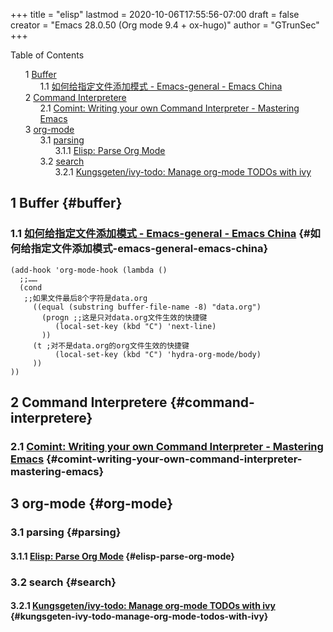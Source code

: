 +++
title = "elisp"
lastmod = 2020-10-06T17:55:56-07:00
draft = false
creator = "Emacs 28.0.50 (Org mode 9.4 + ox-hugo)"
author = "GTrunSec"
+++

<style>
  .ox-hugo-toc ul {
    list-style: none;
  }
</style>
<div class="ox-hugo-toc toc">
<div></div>

<div class="heading">Table of Contents</div>

- <span class="section-num">1</span> [Buffer](#buffer)
    - <span class="section-num">1.1</span> [如何给指定文件添加模式 - Emacs-general - Emacs China](#如何给指定文件添加模式-emacs-general-emacs-china)
- <span class="section-num">2</span> [Command Interpretere](#command-interpretere)
    - <span class="section-num">2.1</span> [Comint: Writing your own Command Interpreter - Mastering Emacs](#comint-writing-your-own-command-interpreter-mastering-emacs)
- <span class="section-num">3</span> [org-mode](#org-mode)
    - <span class="section-num">3.1</span> [parsing](#parsing)
        - <span class="section-num">3.1.1</span> [Elisp: Parse Org Mode](#elisp-parse-org-mode)
    - <span class="section-num">3.2</span> [search](#search)
        - <span class="section-num">3.2.1</span> [Kungsgeten/ivy-todo: Manage org-mode TODOs with ivy](#kungsgeten-ivy-todo-manage-org-mode-todos-with-ivy)

</div>
<!--endtoc-->



## <span class="section-num">1</span> Buffer {#buffer}


### <span class="section-num">1.1</span> [如何给指定文件添加模式 - Emacs-general - Emacs China](https://emacs-china.org/t/topic/14553/17) {#如何给指定文件添加模式-emacs-general-emacs-china}

```emacs-lisp
(add-hook 'org-mode-hook (lambda ()
  ;;……
  (cond
   ;;如果文件最后8个字符是data.org
     ((equal (substring buffer-file-name -8) "data.org")
       (progn ;;这是只对data.org文件生效的快捷键
          (local-set-key (kbd "C") 'next-line)
       ))
     (t ;对不是data.org的org文件生效的快捷键
          (local-set-key (kbd "C") 'hydra-org-mode/body)
     ))
))
```


## <span class="section-num">2</span> Command Interpretere {#command-interpretere}


### <span class="section-num">2.1</span> [Comint: Writing your own Command Interpreter - Mastering Emacs](https://www.masteringemacs.org/article/comint-writing-command-interpreter) {#comint-writing-your-own-command-interpreter-mastering-emacs}


## <span class="section-num">3</span> org-mode {#org-mode}


### <span class="section-num">3.1</span> parsing {#parsing}


#### <span class="section-num">3.1.1</span> [Elisp: Parse Org Mode](http://ergoemacs.org/emacs/elisp%5Fparse%5Forg%5Fmode.html) {#elisp-parse-org-mode}


### <span class="section-num">3.2</span> search {#search}


#### <span class="section-num">3.2.1</span> [Kungsgeten/ivy-todo: Manage org-mode TODOs with ivy](https://github.com/Kungsgeten/ivy-todo) {#kungsgeten-ivy-todo-manage-org-mode-todos-with-ivy}
